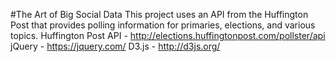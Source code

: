 #The Art of Big Social Data
This project uses an API from the Huffington Post that provides polling information for primaries, elections, and various topics.
Huffington Post API - http://elections.huffingtonpost.com/pollster/api
jQuery - https://jquery.com/
D3.js - http://d3js.org/
